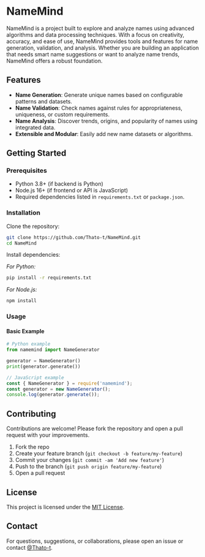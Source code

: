 # NameMind

NameMind is a project built to explore and analyze names using advanced algorithms and data processing techniques. With a focus on creativity, accuracy, and ease of use, NameMind provides tools and features for name generation, validation, and analysis. Whether you are building an application that needs smart name suggestions or want to analyze name trends, NameMind offers a robust foundation.

## Features

- **Name Generation**: Generate unique names based on configurable patterns and datasets.
- **Name Validation**: Check names against rules for appropriateness, uniqueness, or custom requirements.
- **Name Analysis**: Discover trends, origins, and popularity of names using integrated data.
- **Extensible and Modular**: Easily add new name datasets or algorithms.

## Getting Started

### Prerequisites

- Python 3.8+ (if backend is Python)
- Node.js 16+ (if frontend or API is JavaScript)
- Required dependencies listed in `requirements.txt` or `package.json`.

### Installation

Clone the repository:

```bash
git clone https://github.com/Thato-t/NameMind.git
cd NameMind
```

Install dependencies:

_For Python:_
```bash
pip install -r requirements.txt
```

_For Node.js:_
```bash
npm install
```

### Usage

#### Basic Example

```python
# Python example
from namemind import NameGenerator

generator = NameGenerator()
print(generator.generate())
```

```javascript
// JavaScript example
const { NameGenerator } = require('namemind');
const generator = new NameGenerator();
console.log(generator.generate());
```

## Contributing

Contributions are welcome! Please fork the repository and open a pull request with your improvements.

1. Fork the repo
2. Create your feature branch (`git checkout -b feature/my-feature`)
3. Commit your changes (`git commit -am 'Add new feature'`)
4. Push to the branch (`git push origin feature/my-feature`)
5. Open a pull request

## License

This project is licensed under the [MIT License](LICENSE).

## Contact

For questions, suggestions, or collaborations, please open an issue or contact [@Thato-t](https://github.com/Thato-t).
